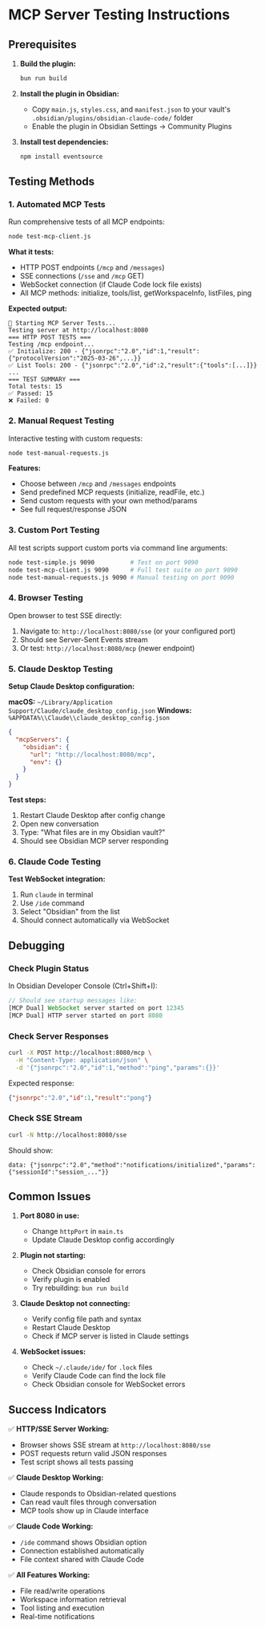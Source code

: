 # MCP Server Testing Instructions

## Prerequisites

1. **Build the plugin:**
   ```bash
   bun run build
   ```

2. **Install the plugin in Obsidian:**
   - Copy `main.js`, `styles.css`, and `manifest.json` to your vault's `.obsidian/plugins/obsidian-claude-code/` folder
   - Enable the plugin in Obsidian Settings → Community Plugins

3. **Install test dependencies:**
   ```bash
   npm install eventsource
   ```

## Testing Methods

### 1. Automated MCP Tests

Run comprehensive tests of all MCP endpoints:

```bash
node test-mcp-client.js
```

**What it tests:**
- HTTP POST endpoints (`/mcp` and `/messages`)
- SSE connections (`/sse` and `/mcp` GET)
- WebSocket connection (if Claude Code lock file exists)
- All MCP methods: initialize, tools/list, getWorkspaceInfo, listFiles, ping

**Expected output:**
```
🚀 Starting MCP Server Tests...
Testing server at http://localhost:8080
=== HTTP POST TESTS ===
Testing /mcp endpoint...
✅ Initialize: 200 - {"jsonrpc":"2.0","id":1,"result":{"protocolVersion":"2025-03-26",...}}
✅ List Tools: 200 - {"jsonrpc":"2.0","id":2,"result":{"tools":[...]}}
...
=== TEST SUMMARY ===
Total tests: 15
✅ Passed: 15
❌ Failed: 0
```

### 2. Manual Request Testing

Interactive testing with custom requests:

```bash
node test-manual-requests.js
```

**Features:**
- Choose between `/mcp` and `/messages` endpoints
- Send predefined MCP requests (initialize, readFile, etc.)
- Send custom requests with your own method/params
- See full request/response JSON

### 3. Custom Port Testing

All test scripts support custom ports via command line arguments:

```bash
node test-simple.js 9090          # Test on port 9090
node test-mcp-client.js 9090      # Full test suite on port 9090  
node test-manual-requests.js 9090 # Manual testing on port 9090
```

### 4. Browser Testing

Open browser to test SSE directly:

1. Navigate to: `http://localhost:8080/sse` (or your configured port)
2. Should see Server-Sent Events stream
3. Or test: `http://localhost:8080/mcp` (newer endpoint)

### 5. Claude Desktop Testing

**Setup Claude Desktop configuration:**

**macOS:** `~/Library/Application Support/Claude/claude_desktop_config.json`
**Windows:** `%APPDATA%\\Claude\\claude_desktop_config.json`

```json
{
  "mcpServers": {
    "obsidian": {
      "url": "http://localhost:8080/mcp",
      "env": {}
    }
  }
}
```

**Test steps:**
1. Restart Claude Desktop after config change
2. Open new conversation
3. Type: "What files are in my Obsidian vault?"
4. Should see Obsidian MCP server responding

### 6. Claude Code Testing

**Test WebSocket integration:**

1. Run `claude` in terminal
2. Use `/ide` command
3. Select "Obsidian" from the list
4. Should connect automatically via WebSocket

## Debugging

### Check Plugin Status

In Obsidian Developer Console (Ctrl+Shift+I):

```javascript
// Should see startup messages like:
[MCP Dual] WebSocket server started on port 12345
[MCP Dual] HTTP server started on port 8080
```

### Check Server Responses

```bash
curl -X POST http://localhost:8080/mcp \
  -H "Content-Type: application/json" \
  -d '{"jsonrpc":"2.0","id":1,"method":"ping","params":{}}'
```

Expected response:
```json
{"jsonrpc":"2.0","id":1,"result":"pong"}
```

### Check SSE Stream

```bash
curl -N http://localhost:8080/sse
```

Should show:
```
data: {"jsonrpc":"2.0","method":"notifications/initialized","params":{"sessionId":"session_..."}}
```

## Common Issues

1. **Port 8080 in use:**
   - Change `httpPort` in `main.ts` 
   - Update Claude Desktop config accordingly

2. **Plugin not starting:**
   - Check Obsidian console for errors
   - Verify plugin is enabled
   - Try rebuilding: `bun run build`

3. **Claude Desktop not connecting:**
   - Verify config file path and syntax
   - Restart Claude Desktop
   - Check if MCP server is listed in Claude settings

4. **WebSocket issues:**
   - Check `~/.claude/ide/` for `.lock` files
   - Verify Claude Code can find the lock file
   - Check Obsidian console for WebSocket errors

## Success Indicators

✅ **HTTP/SSE Server Working:**
- Browser shows SSE stream at `http://localhost:8080/sse`
- POST requests return valid JSON responses
- Test script shows all tests passing

✅ **Claude Desktop Working:**
- Claude responds to Obsidian-related questions
- Can read vault files through conversation
- MCP tools show up in Claude interface

✅ **Claude Code Working:**
- `/ide` command shows Obsidian option
- Connection established automatically
- File context shared with Claude Code

✅ **All Features Working:**
- File read/write operations
- Workspace information retrieval
- Tool listing and execution
- Real-time notifications